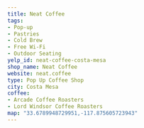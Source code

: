 ```yaml
---
title: Neat Coffee
tags:
- Pop-up
- Pastries
- Cold Brew
- Free Wi-Fi
- Outdoor Seating
yelp_id: neat-coffee-costa-mesa
shop_name: Neat Coffee
website: neat.coffee
type: Pop Up Coffee Shop
city: Costa Mesa
coffee:
- Arcade Coffee Roasters
- Lord Windsor Coffee Roasters
map: "33.6789948729951,-117.875605723943"
---
```

